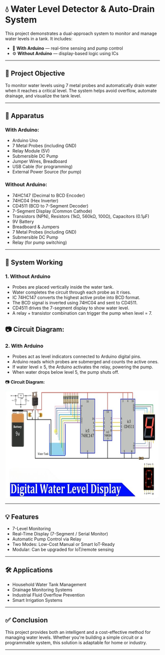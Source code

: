 # 💧 Water Level Detector & Auto-Drain System

This project demonstrates a dual-approach system to monitor and manage water levels in a tank. It includes:

- 🧠 **With Arduino** — real-time sensing and pump control
- ⚙️ **Without Arduino** — display-based logic using ICs

---

## 📌 Project Objective

To monitor water levels using 7 metal probes and automatically drain water when it reaches a critical level. The system helps avoid overflow, automate drainage, and visualize the tank level.

---

## 🧰 Apparatus

### With Arduino:
- Arduino Uno
- 7 Metal Probes (including GND)
- Relay Module (5V)
- Submersible DC Pump
- Jumper Wires, Breadboard
- USB Cable (for programming)
- External Power Source (for pump)

### Without Arduino:
- 74HC147 (Decimal to BCD Encoder)
- 74HC04 (Hex Inverter)
- CD4511 (BCD to 7-Segment Decoder)
- 7-Segment Display (Common Cathode)
- Transistors (NPN), Resistors (1kΩ, 560kΩ, 100Ω), Capacitors (0.1µF)
- 9V Battery
- Breadboard & Jumpers
- 7 Metal Probes (including GND)
- Submersible DC Pump
- Relay (for pump switching)

---

## 🔧 System Working

### 1. Without Arduino

- Probes are placed vertically inside the water tank.
- Water completes the circuit through each probe as it rises.
- IC 74HC147 converts the highest active probe into BCD format.
- The BCD signal is inverted using 74HC04 and sent to CD4511.
- CD4511 drives the 7-segment display to show water level.
- A relay + transistor combination can trigger the pump when level = 7.

📷 **Circuit Diagram:**
---

### 2. With Arduino

- Probes act as level indicators connected to Arduino digital pins.
- Arduino reads which probes are submerged and counts the active ones.
- If water level ≥ 5, the Arduino activates the relay, powering the pump.
- When water drops below level 5, the pump shuts off.

📷 **Circuit Diagram:**


<img src="Without_Arduino/Circuit_Diagram.png" width="500" height="350" alt="Water Level Detector">

---

## 💡 Features

- 7-Level Monitoring
- Real-Time Display (7-Segment / Serial Monitor)
- Automatic Pump Control via Relay
- Two Modes: Low-Cost Manual or Smart IoT-Ready
- Modular: Can be upgraded for IoT/remote sensing

---

## 🛠 Applications

- Household Water Tank Management
- Drainage Monitoring Systems
- Industrial Fluid Overflow Prevention
- Smart Irrigation Systems

---

## ✅ Conclusion

This project provides both an intelligent and a cost-effective method for managing water levels. Whether you're building a simple circuit or a programmable system, this solution is adaptable for home or industry.

---


